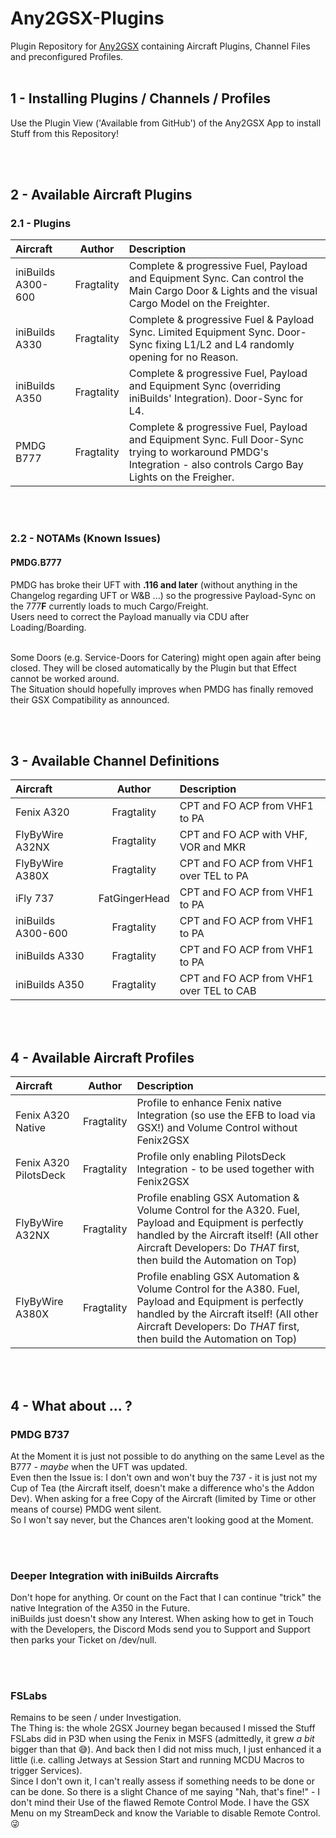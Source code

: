 # Any2GSX-Plugins

Plugin Repository for [Any2GSX](https://github.com/Fragtality/Any2GSX) containing Aircraft Plugins, Channel Files and preconfigured Profiles.
<br/><br/>

## 1 - Installing Plugins / Channels / Profiles

Use the Plugin View ('Available from GitHub') of the Any2GSX App to install Stuff from this Repository!<br/>

<br/><br/>

## 2 - Available Aircraft Plugins

### 2.1 - Plugins

| Aircraft | Author | Description |
| :-------------- | :---------: | :----------- |
| iniBuilds A300-600 | Fragtality | Complete & progressive Fuel, Payload and Equipment Sync. Can control the Main Cargo Door & Lights and the visual Cargo Model on the Freighter. |
| iniBuilds A330 | Fragtality | Complete & progressive Fuel & Payload Sync. Limited Equipment Sync. Door-Sync fixing L1/L2 and L4 randomly opening for no Reason. |
| iniBuilds A350 | Fragtality | Complete & progressive Fuel, Payload and Equipment Sync (overriding iniBuilds' Integration). Door-Sync for L4. |
| PMDG B777 | Fragtality | Complete & progressive Fuel, Payload and Equipment Sync. Full Door-Sync trying to workaround PMDG's Integration - also controls Cargo Bay Lights on the Freigher. |

<br/><br/>

### 2.2 - NOTAMs (Known Issues)

#### PMDG.B777

PMDG has broke their UFT with **.116 and later** (without anything in the Changelog regarding UFT or W&B ...) so the progressive Payload-Sync on the 777**F** currently loads to much Cargo/Freight.<br/>
Users need to correct the Payload manually via CDU after Loading/Boarding.<br/><br/>

Some Doors (e.g. Service-Doors for Catering) might open again after being closed. They will be closed automatically by the Plugin but that Effect cannot be worked around.<br/>
The Situation should hopefully improves when PMDG has finally removed their GSX Compatibility as announced.

<br/><br/>

## 3 - Available Channel Definitions

| Aircraft | Author | Description |
| :-------------- | :---------: | :----------- |
| Fenix A320 | Fragtality | CPT and FO ACP from VHF1 to PA |
| FlyByWire A32NX | Fragtality | CPT and FO ACP with VHF, VOR and MKR |
| FlyByWire A380X | Fragtality | CPT and FO ACP from VHF1 over TEL to PA |
| iFly 737 | FatGingerHead | CPT and FO ACP from VHF1 to PA |
| iniBuilds A300-600 | Fragtality | CPT and FO ACP from VHF1 to PA |
| iniBuilds A330 | Fragtality | CPT and FO ACP from VHF1 to PA |
| iniBuilds A350 | Fragtality | CPT and FO ACP from VHF1 over TEL to CAB |

<br/><br/>

## 4 - Available Aircraft Profiles

| Aircraft | Author | Description |
| :-------------- | :---------: | :----------- |
| Fenix A320 Native | Fragtality | Profile to enhance Fenix native Integration (so use the EFB to load via GSX!) and Volume Control without Fenix2GSX |
| Fenix A320 PilotsDeck | Fragtality | Profile only enabling PilotsDeck Integration - to be used together with Fenix2GSX |
| FlyByWire A32NX | Fragtality | Profile enabling GSX Automation & Volume Control for the A320. Fuel, Payload and Equipment is perfectly handled by the Aircraft itself! (All other Aircraft Developers: Do *THAT* first, then build the Automation on Top) |
| FlyByWire A380X | Fragtality | Profile enabling GSX Automation & Volume Control for the A380. Fuel, Payload and Equipment is perfectly handled by the Aircraft itself! (All other Aircraft Developers: Do *THAT* first, then build the Automation on Top) |

<br/><br/>

## 4 - What about ... ?

### PMDG B737

At the Moment it is just not possible to do anything on the same Level as the B777 - *maybe* when the UFT was updated.<br/>
Even then the Issue is: I don't own and won't buy the 737 - it is just not my Cup of Tea (the Aircraft itself, doesn't make a difference who's the Addon Dev). When asking for a free Copy of the Aircraft (limited by Time or other means of course) PMDG went silent.<br/>
So I won't say never, but the Chances aren't looking good at the Moment.

<br/><br/>

### Deeper Integration with iniBuilds Aircrafts

Don't hope for anything. Or count on the Fact that I can continue "trick" the native Integration of the A350 in the Future.<br/>
iniBuilds just doesn't show any Interest. When asking how to get in Touch with the Developers, the Discord Mods send you to Support and Support then parks your Ticket on /dev/null.

<br/><br/>

### FSLabs

Remains to be seen / under Investigation.<br/>
The Thing is: the whole 2GSX Journey began becaused I missed the Stuff FSLabs did in P3D when using the Fenix in MSFS (admittedly, it grew *a bit* bigger than that :sweat_smile:). And back then I did not miss much, I just enhanced it a little (i.e. calling Jetways at Session Start and running MCDU Macros to trigger Services).<br/>
Since I don't own it, I can't really assess if something needs to be done or can be done. So there is a slight Chance of me saying "Nah, that's fine!" - I don't mind their Use of the flawed Remote Control Mode. I have the GSX Menu on my StreamDeck and know the Variable to disable Remote Control. :stuck_out_tongue_winking_eye:

<br/><br/>
